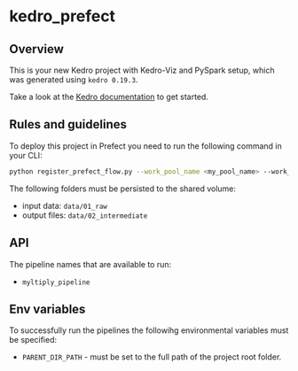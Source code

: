 # kedro_prefect

## Overview

This is your new Kedro project with Kedro-Viz and PySpark setup, which was generated using `kedro 0.19.3`.

Take a look at the [Kedro documentation](https://docs.kedro.org) to get started.

## Rules and guidelines

To deploy this project in Prefect you need to run the following command in your CLI:
```bash
python register_prefect_flow.py --work_pool_name <my_pool_name> --work_queue_name <my_queue_name>
```

The following folders must be persisted to the shared volume:  
- input data: `data/01_raw`  
- output files: `data/02_intermediate`  

## API
The pipeline names that are available to run:  
- `myltiply_pipeline`  

## Env variables
To successfully run the pipelines the followihg environmental variables must be specified:
- `PARENT_DIR_PATH` - must be set to the full path of the project root folder.